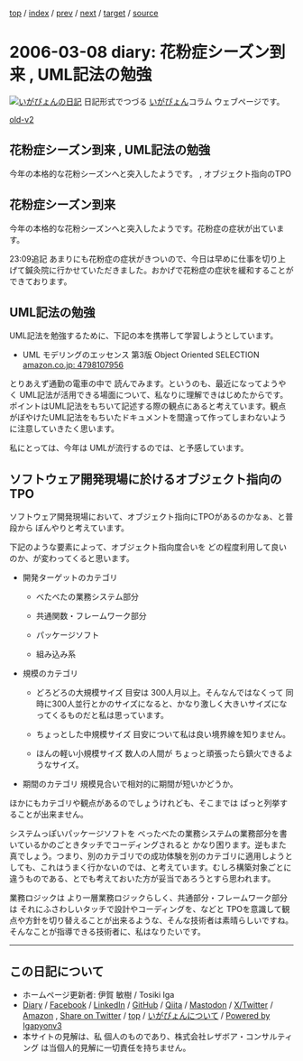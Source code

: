 [top](../index.html) 
 / [index](index.html) 
 / [prev](ig060306.html) 
 / [next](ig060309.html) 
 / [target](https://www.igapyon.jp/igapyon/diary/2006/ig060308.html) 
 / [source](https://github.com/igapyon/diary/blob/master/2006/ig060308.src.md) 

2006-03-08 diary: 花粉症シーズン到来 , UML記法の勉強
=====================================================================================================
[![いがぴょんの日記](https://www.igapyon.jp/igapyon/diary/images/iga202308_64.jpg "いがぴょん")](https://www.igapyon.jp/igapyon/diary/memo/memoigapyon.html) 日記形式でつづる [いがぴょん](https://www.igapyon.jp/igapyon/diary/memo/memoigapyon.html)コラム ウェブページです。

[old-v2](ig060308-orig.html)

## 花粉症シーズン到来 , UML記法の勉強

今年の本格的な花粉シーズンへと突入したようです。 , オブジェクト指向のTPO


## 花粉症シーズン到来

今年の本格的な花粉シーズンへと突入したようです。花粉症の症状が出ています。

23:09追記 あまりにも花粉症の症状がきついので、今日は早めに仕事を切り上げて鍼灸院に行かせていただきました。おかげで花粉症の症状を緩和することができております。

## UML記法の勉強

UML記法を勉強するために、下記の本を携帯して学習しようとしています。

* UML モデリングのエッセンス 第3版 Object Oriented SELECTION
  [amazon.co.jp: 4798107956](http://www.amazon.co.jp/exec/obidos/ASIN/4798107956/igapyondiary-22)

とりあえず通勤の電車の中で 読んでみます。というのも、最近になってようやく UML記法が活用できる場面について、私なりに理解できはじめたからです。ポイントはUML記法をもちいて記述する際の観点にあると考えています。観点がぼやけたUML記法をもちいたドキュメントを間違って作ってしまわないように注意していきたく思います。

私にとっては、今年は UMLが流行するのでは、と予感しています。

## ソフトウェア開発現場に於けるオブジェクト指向のTPO

ソフトウェア開発現場において、オブジェクト指向にTPOがあるのかなぁ、と普段から ぼんやりと考えています。

下記のような要素によって、オブジェクト指向度合いを どの程度利用して良いのか、が変わってくると思います。

* 開発ターゲットのカテゴリ
  
  * べたべたの業務システム部分
    
  * 共通関数・フレームワーク部分
    
  * パッケージソフト
    
  * 組み込み系
  

  
* 規模のカテゴリ
  
  * どろどろの大規模サイズ
    目安は 300人月以上。そんなんではなくって 同時に300人並行とかのサイズになると、かなり激しく大きいサイズになってくるものだと私は思っています。
    
  * ちょっとした中規模サイズ
    目安について私は良い境界線を知りません。
    
  * ほんの軽い小規模サイズ
    数人の人間が ちょっと頑張ったら鎮火できるようなサイズ。
  

  
* 期間のカテゴリ
  規模見合いで相対的に期間が短いかどうか。

ほかにもカテゴリや観点があるのでしょうけれども、そこまでは ぱっと列挙することが出来ません。

システムっぽいパッケージソフトを べったべたの業務システムの業務部分を書いているかのごときタッチでコーディングされると かなり困ります。逆もまた真でしょう。つまり、別のカテゴリでの成功体験を別のカテゴリに適用しようとしても、これはうまく行かないのでは、と考えています。むしろ構築対象ごとに違うものである、とでも考えておいた方が妥当であろうとすら思われます。

業務ロジックは より一層業務ロジックらしく、共通部分・フレームワーク部分は それにふさわしいタッチで設計やコーディングを、などと TPOを意識して観点や方針を切り替えることが出来るような、そんな技術者は素晴らしいですね。そんなことが指導できる技術者に、私はなりたいです。


----------------------------------------------------------------------------------------------------

## この日記について

* ホームページ更新者: 伊賀 敏樹 / Tosiki Iga
* [Diary](https://www.igapyon.jp/igapyon/diary/) / [Facebook](https://www.facebook.com/igapyon) / [LinkedIn](https://www.linkedin.com/in/toshikiiga) / [GitHub](https://github.com/igapyon) / [Qiita](https://qiita.com/igapyon) / [Mastodon](https://social.vivaldi.net/@igapyon) / [X/Twitter](https://twitter.com/ToshikiIga) / [Amazon](https://www.amazon.co.jp/%E4%BC%8A%E8%B3%80-%E6%95%8F%E6%A8%B9/e/B004LTQWCQ) ,
[Share on Twitter](https://twitter.com/intent/tweet?hashtags=igapyon%2Cdiary%2C%E3%81%84%E3%81%8C%E3%81%B4%E3%82%87%E3%82%93&text=%E8%8A%B1%E7%B2%89%E7%97%87%E3%82%B7%E3%83%BC%E3%82%BA%E3%83%B3%E5%88%B0%E6%9D%A5+%2C+UML%E8%A8%98%E6%B3%95%E3%81%AE%E5%8B%89%E5%BC%B7&url=https%3A%2F%2Fwww.igapyon.jp%2Figapyon%2Fdiary%2F2006%2Fig060308.html) / [top](../index.html) / [いがぴょんについて](https://www.igapyon.jp/igapyon/diary/memo/memoigapyon.html) / [Powered by Igapyonv3](https://github.com/igapyon/igapyonv3)
* 本サイトの見解は、私 個人のものであり、株式会社レザボア・コンサルティング は当個人的見解に一切責任を持ちません。 
